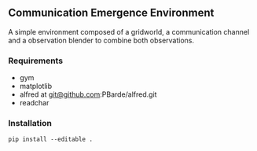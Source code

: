 ## Communication Emergence Environment

A simple environment composed of a gridworld, a communication channel and a observation blender to combine both observations. 

### Requirements

- gym
- matplotlib
- alfred at git@github.com:PBarde/alfred.git
- readchar
### Installation

```
pip install --editable .
```

